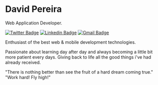 # David Pereira 

Web Application Developer.

[![Twitter Badge](https://img.shields.io/badge/-@DavidPe05133592-f65e05?style=flat-square&labelColor=f65e05&logo=twitter&logoColor=white&link=https://twitter.com/DavidPe05133592)](https://twitter.com/DavidPe05133592) 
[![Linkedin Badge](https://img.shields.io/badge/-David%20Pereira-f65e05?style=flat-square&logo=Linkedin&logoColor=white&link=https://www.linkedin.com/in/david-j-m-pereira)](https://https://www.linkedin.com/in/david-j-m-pereira/) 
[![Gmail Badge](https://img.shields.io/badge/-davidjmarinhopereira@gmail.com-f65e05?style=flat-square&logo=Gmail&logoColor=white&link=mailto:davidjmarinhopereira@gmail.com)](mailto:davidjmarinhopereira@gmail.com)

Enthusiast of the best web & mobile development technologies.

Passionate about learning day after day and always becoming a little bit more patient every days. Giving back to life all the good things i've had already received. 


"There is nothing better than see the fruit of a hard dream coming true." "Work hard! Fly high!"
